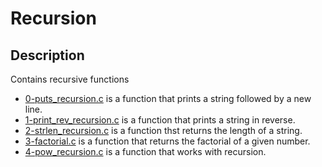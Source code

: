 # Recursion

## Description
Contains recursive functions

- [0-puts_recursion.c](./0-puts_recursion) is a function that prints a string followed by a new line.
- [1-print_rev_recursion.c](./1-print_rev_recursion.c) is a function that prints a string in reverse.
- [2-strlen_recursion.c](./2-strlen_recursion) is a function thst returns the length of a string.
- [3-factorial.c](./3-factorial.c) is a function that returns the factorial of a given number.
- [4-pow_recursion.c](./4-pow_recursion.c) is a function that works with recursion.


